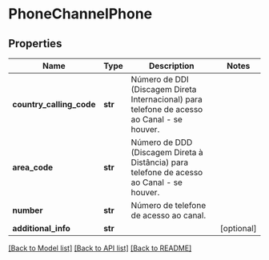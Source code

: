 # PhoneChannelPhone

## Properties
Name | Type | Description | Notes
------------ | ------------- | ------------- | -------------
**country_calling_code** | **str** | Número de DDI (Discagem Direta Internacional) para  telefone de acesso ao Canal - se houver. | 
**area_code** | **str** | Número de DDD (Discagem Direta à Distância) para  telefone de acesso ao Canal - se houver. | 
**number** | **str** | Número de telefone de acesso ao canal.  | 
**additional_info** | **str** |  | [optional] 

[[Back to Model list]](../README.md#documentation-for-models) [[Back to API list]](../README.md#documentation-for-api-endpoints) [[Back to README]](../README.md)

